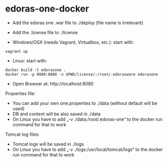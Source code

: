 # edoras-one-docker

- Add the edoras one .war file to ./deploy (file name is irrelevant)
- Add the .license file to ./license

- Windows/OSX (needs Vagrant, Virtualbox, etc.): start with:
```Shell
vagrant up
```

- Linux: start with:
```Shell
docker build -t edorasone .
docker run -p 8080:8080 -v $PWD/license/:/root/.edorasware edorasone
```

- Open Browser at: http://localhost:8080

Properties file:
- You can add your own one.properties to ./data (without default will be used)
- DB and content will be also saved in ./data
- On Linux you have to add „-v ./data:/root/.edoras-one“ to the docker run command for that to work

Tomcat log files:
- Tomcat logs will be saved in ./logs
- On Linux you have to add „-v ./logs:/usr/local/tomcat/logs“ to the docker run command for that to work
